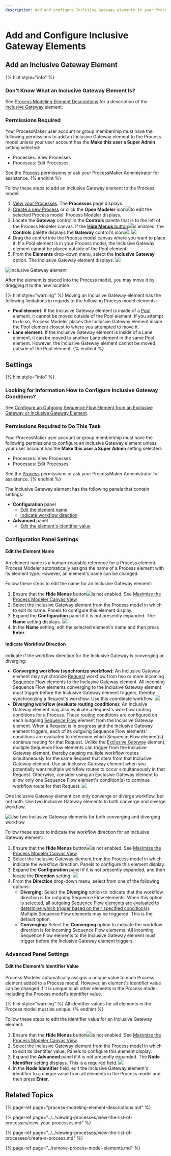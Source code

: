 ```yaml
---
description: Add and configure Inclusive Gateway elements in your Process model.
---
```


# Add and Configure Inclusive Gateway Elements

## Add an Inclusive Gateway Element

{% hint style="info" %}
### Don't Know What an Inclusive Gateway Element Is?

See [Process Modeling Element Descriptions](process-modeling-element-descriptions.md) for a description of the [Inclusive Gateway](process-modeling-element-descriptions.md#inclusive-gateway) element.

### Permissions Required

Your ProcessMaker user account or group membership must have the following permissions to add an Inclusive Gateway element to the Process model unless your user account has the **Make this user a Super Admin** setting selected:

* Processes: View Processes
* Processes: Edit Processes

See the [Process](../../../processmaker-administration/permission-descriptions-for-users-and-groups.md#processes) permissions or ask your ProcessMaker Administrator for assistance.
{% endhint %}

Follow these steps to add an Inclusive Gateway element to the Process model:

1. [View your Processes](../../viewing-processes/view-the-list-of-processes/view-your-processes.md#view-all-active-processes). The **Processes** page displays.
2. [Create a new Process](../../viewing-processes/view-the-list-of-processes/create-a-process.md) or click the **Open Modeler** icon![](../../../.gitbook/assets/open-modeler-edit-icon-processes-page-processes.png)to edit the selected Process model. Process Modeler displays.
3. Locate the **Gateway** control in the **Controls** palette that is to the left of the Process Modeler canvas. If the [**Hide Menus** button](../navigate-around-your-process-model.md#maximize-the-process-modeler-canvas-view)![](../../../.gitbook/assets/hide-menus-button-process-modeler-processes.png)is enabled, the **Controls** palette displays the **Gateway** control's icon![](../../../.gitbook/assets/gateway-icon-process-modeler-processes.png). ![](../../../.gitbook/assets/gateway-control-process-modeler-processes.png) 
4. Drag the control into the Process model canvas where you want to place it. If a Pool element is in your Process model, the Inclusive Gateway element cannot be placed outside of the Pool element.
5. From the **Elements** drop-down menu, select the **Inclusive Gateway** option. The Inclusive Gateway element displays. ![](../../../.gitbook/assets/inclusive-gateway-selection-process-modeler-processes.png) 

![Inclusive Gateway element](../../../.gitbook/assets/inclusive-gateway-element-process-modeler-processes.png)

After the element is placed into the Process model, you may move it by dragging it to the new location.

{% hint style="warning" %}
Moving an Inclusive Gateway element has the following limitations in regards to the following Process model elements:

* **Pool element:** If the Inclusive Gateway element is inside of a [Pool](process-modeling-element-descriptions.md#pool) element, it cannot be moved outside of the Pool element. If you attempt to do so, Process Modeler places the Inclusive Gateway element inside the Pool element closest to where you attempted to move it.
* **Lane element:** If the Inclusive Gateway element is inside of a Lane element, it can be moved to another Lane element in the same Pool element. However, the Inclusive Gateway element cannot be moved outside of the Pool element.
{% endhint %}

## Settings

{% hint style="info" %}
### Looking for Information How to Configure Inclusive Gateway Conditions?

See [Configure an Outgoing Sequence Flow Element from an Exclusive Gateway or Inclusive Gateway Element](the-quick-toolbar.md#configure-an-outgoing-sequence-flow-element-from-an-exclusive-gateway-or-inclusive-gateway-element).

### Permissions Required to Do This Task

Your ProcessMaker user account or group membership must have the following permissions to configure an Inclusive Gateway element unless your user account has the **Make this user a Super Admin** setting selected:

* Processes: View Processes
* Processes: Edit Processes

See the [Process](../../../processmaker-administration/permission-descriptions-for-users-and-groups.md#processes) permissions or ask your ProcessMaker Administrator for assistance.
{% endhint %}

The Inclusive Gateway element has the following panels that contain settings:

* **Configuration** panel
  * [Edit the element name](add-and-configure-inclusive-gateway-elements.md#edit-the-element-name)
  * [Indicate workflow direction](add-and-configure-inclusive-gateway-elements.md#indicate-workflow-direction)
* **Advanced** panel
  * [Edit the element's identifier value](add-and-configure-inclusive-gateway-elements.md#edit-the-elements-identifier-value)

### Configuration Panel Settings

#### Edit the Element Name

An element name is a human-readable reference for a Process element. Process Modeler automatically assigns the name of a Process element with its element type. However, an element's name can be changed.

Follow these steps to edit the name for an Inclusive Gateway element:

1. Ensure that the **Hide Menus** button![](../../../.gitbook/assets/hide-menus-button-process-modeler-processes.png)is not enabled. See [Maximize the Process Modeler Canvas View](../navigate-around-your-process-model.md#maximize-the-process-modeler-canvas-view).
2. Select the Inclusive Gateway element from the Process model in which to edit its name. Panels to configure this element display.
3. Expand the **Configuration** panel if it is not presently expanded. The **Name** setting displays. ![](../../../.gitbook/assets/inclusive-gateway-configuration-name-process-modeler-processes.png)
4. In the **Name** setting, edit the selected element's name and then press **Enter**.

#### Indicate Workflow Direction

Indicate if the workflow direction for the Inclusive Gateway is converging or diverging:

* **Converging workflow \(synchronize workflow\):** An Inclusive Gateway element may synchronize [Request](../../../using-processmaker/requests/what-is-a-request.md) workflow from two or more incoming [Sequence Flow](process-modeling-element-descriptions.md#sequence-flow) elements to the Inclusive Gateway element. All incoming Sequence Flow elements converging to the Inclusive Gateway element must trigger before the Inclusive Gateway element triggers, thereby synchronizing a Request's workflow. Use this coordinate workflow. ![](../../../.gitbook/assets/converging-inclusive-gateway.png) 
* **Diverging workflow \(evaluate routing conditions\):** An Inclusive Gateway element may also evaluate a Request's workflow routing conditions for a Process. These routing conditions are configured on each outgoing [Sequence Flow](process-modeling-element-descriptions.md#sequence-flow) element from the Inclusive Gateway element. When a Request is in progress and the Inclusive Gateway element triggers, each of its outgoing Sequence Flow elements' conditions are evaluated to determine which Sequence Flow element\(s\) continue routing for that Request. Unlike the [Exclusive Gateway](process-modeling-element-descriptions.md#exclusive-gateway) element, multiple Sequence Flow elements can trigger from the Inclusive Gateway element, thereby causing multiple workflow routes simultaneously for the same Request that stem from that Inclusive Gateway element. Use an Inclusive Gateway element when you potentially want multiple workflow routes to occur simultaneously in that Request. Otherwise, consider using an Exclusive Gateway element to allow only one Sequence Flow element's condition\(s\) to continue workflow route for that Request. ![](../../../.gitbook/assets/diverging-inclusive-gateway.png) 

One Inclusive Gateway element can only converge or diverge workflow, but not both. Use two Inclusive Gateway elements to both converge and diverge workflow.

![Use two Inclusive Gateway elements for both converging and diverging workflow](../../../.gitbook/assets/converging-and-diverging-inclusive-gateway.png)

Follow these steps to indicate the workflow direction for an Inclusive Gateway element:

1. Ensure that the **Hide Menus** button![](../../../.gitbook/assets/hide-menus-button-process-modeler-processes.png)is not enabled. See [Maximize the Process Modeler Canvas View](../navigate-around-your-process-model.md#maximize-the-process-modeler-canvas-view).
2. Select the Inclusive Gateway element from the Process model in which indicate the workflow direction. Panels to configure this element display.
3. Expand the **Configuration** panel if it is not presently expanded, and then locate the **Direction** setting. ![](../../../.gitbook/assets/direction-inclusive-gateway-process-modeler-processes.png) 
4. From the **Direction** drop-down menu, select from one of the following options:
   * **Diverging:** Select the **Diverging** option to indicate that the workflow direction is for outgoing Sequence Flow elements. When this option is selected, all outgoing [Sequence Flow elements are evaluated to determine which trigger based on their specified condition\(s\)](the-quick-toolbar.md#configure-an-outgoing-sequence-flow-element-from-an-exclusive-gateway-or-inclusive-gateway-element). Multiple Sequence Flow elements may be triggered. This is the default option.
   * **Converging:** Select the **Converging** option to indicate the workflow direction is for incoming Sequence Flow elements. All incoming Sequence Flow elements to the Inclusive Gateway element must trigger before the Inclusive Gateway element triggers.

### Advanced Panel Settings

#### Edit the Element's Identifier Value

Process Modeler automatically assigns a unique value to each Process element added to a Process model. However, an element's identifier value can be changed if it is unique to all other elements in the Process model, including the Process model's identifier value.

{% hint style="warning" %}
All identifier values for all elements in the Process model must be unique.
{% endhint %}

Follow these steps to edit the identifier value for an Inclusive Gateway element:

1. Ensure that the **Hide Menus** button![](../../../.gitbook/assets/hide-menus-button-process-modeler-processes.png)is not enabled. See [Maximize the Process Modeler Canvas View](../navigate-around-your-process-model.md#maximize-the-process-modeler-canvas-view).
2. Select the Inclusive Gateway element from the Process model in which to edit its identifier value. Panels to configure this element display.
3. Expand the **Advanced** panel if it is not presently expanded. The **Node Identifier** setting displays. This is a required field. ![](../../../.gitbook/assets/inclusive-gateway-configuration-identifier-process-modeler-processes.png)
4. In the **Node Identifier** field, edit the Inclusive Gateway element's identifier to a unique value from all elements in the Process model and then press **Enter**.

## Related Topics

{% page-ref page="process-modeling-element-descriptions.md" %}

{% page-ref page="../../viewing-processes/view-the-list-of-processes/view-your-processes.md" %}

{% page-ref page="../../viewing-processes/view-the-list-of-processes/create-a-process.md" %}

{% page-ref page="../remove-process-model-elements.md" %}

